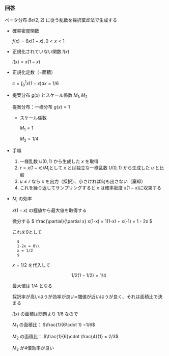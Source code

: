 ### 回答

ベータ分布 $Be(2,2)$ に従う乱数を採択棄却法で生成する

- 確率密度関数
    
    $f(x) = 6x(1-x), 0<x<1$
    
- 正規化されていない関数 $l(x)$
    
    $l(x) = x(1-x)$
    
- 正規化定数（=面積）
    
    $c=\int^1_0 x(1-x) dx = 1/6$
    
- 提案分布 $g(x)$ とスケール係数 $M_1, M_2$
    
    提案分布：一様分布 $g(x) = 1$
    
    - スケール係数
        
        $M_1=1$
        
        $M_2 =1/4$
        
- 手順
    1. 一様乱数 $U(0,1)$ から生成した $x$ を取得
    2. $r= x(1-x)/M_i$として $x$ とは独立な一様乱数 $U(0,1)$ から生成した $u$ と比較
    3. $u\leq r$ なら $x$ を出力（採択）、小さければ何も出さない（棄却）
    4. これを繰り返してサンプリングすると $x$ は確率密度 $x(1-x)$に収束する
    
- $M_i$ の効率
    
    $x(1-x)$ の極値から最大値を取得する
    
    微分する
    $
    \frac{\partial}{\partial x} x(1-x) = 1(1-x) + x(-1) = 1 - 2x
    $
    
    これを0として
    
        $
        1-2x = 0\\
        x = 1/2
        $
    
    $x=1/2$ を代入して

    $$
    1/2(1-1/2) = 1/4
    $$
    
    最大値は $1/4$ となる
    
    採択率が高いほうが効率が良い=閾値が近いほうが良く、それは面積比で決まる
    
    $l(x)$ の面積は問題より $1/6$ なので
    
    $M_1$ の面積比： $\frac{1}{6\cdot 1} =1/6$
    
    $M_2$ の面積比： $\frac{1}{6}\cdot \frac{4}{1} = 2/3$
    
    $M_2$ が4倍効率が良い